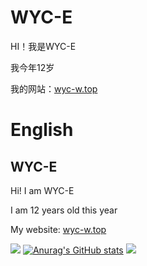 
# WYC-E

HI！我是WYC-E

我今年12岁

我的网站：[wyc-w.top](http://wyc-w.top "wyc-w.top")


# English
## WYC-E
Hi! I am WYC-E

I am 12 years old this year

My website: [wyc-w.top](http://wyc-w.top "wyc-w.top")

![](https://raw.githubusercontent.com/WYC-E/WYC-E/main/assets/github-snake.svg)
[![Anurag's GitHub stats](https://github-readme-stats.vercel.app/api?username=wyc-e)](https://github.com/anuraghazra/github-readme-stats)
![](https://komarev.com/ghpvc/?username=wyc-e&color=green)
